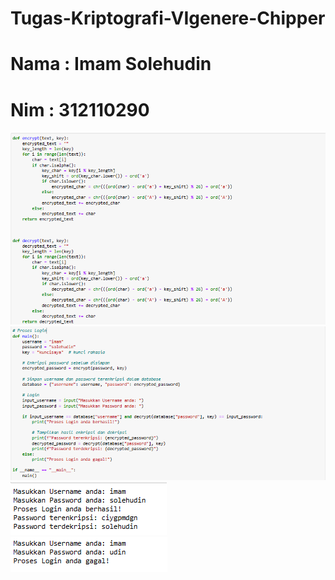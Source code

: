 # Tugas-Kriptografi-VIgenere-Chipper

# Nama : Imam Solehudin
# Nim : 312110290


![gambar](pic1.png)
![gambar](pic2.png)
![gambar](hasil_login.png)
![gambar](login_gagal.png)
